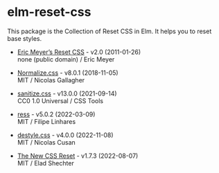 # elm-reset-css

This package is the Collection of Reset CSS in Elm.
It helps you to reset base styles.

- [Eric Meyer’s Reset CSS] - v2.0 (2011-01-26)  
none (public domain) / Eric Meyer

- [Normalize.css] - v8.0.1 (2018-11-05)  
MIT / Nicolas Gallagher

- [sanitize.css] - v13.0.0 (2021-09-14)  
CC0 1.0 Universal / CSS Tools

- [ress] - v5.0.2 (2022-03-09)  
MIT / Filipe Linhares

- [destyle.css] - v4.0.0 (2022-11-08)  
MIT / Nicolas Cusan

- [The New CSS Reset] - v1.7.3 (2022-08-07)  
MIT / Elad Shechter

[Eric Meyer’s Reset CSS]: https://meyerweb.com/eric/tools/css/reset/
[destyle.css]: https://github.com/nicolas-cusan/destyle.css
[Normalize.css]: https://github.com/necolas/normalize.css
[ress]: https://github.com/filipelinhares/ress
[sanitize.css]: https://github.com/csstools/sanitize.css
[The New CSS Reset]: https://github.com/elad2412/the-new-css-reset
